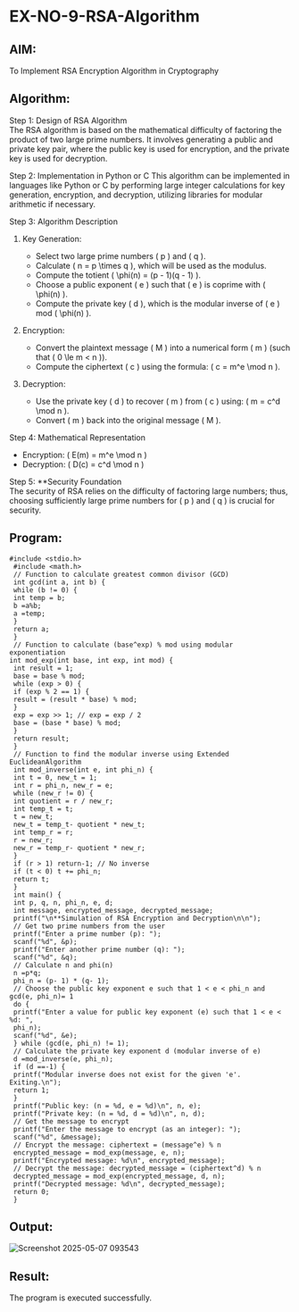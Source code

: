 # EX-NO-9-RSA-Algorithm

## AIM:
To Implement RSA Encryption Algorithm in Cryptography

## Algorithm:


Step 1: Design of RSA Algorithm  
The RSA algorithm is based on the mathematical difficulty of factoring the product of two large prime numbers. It involves generating a public and private key pair, where the public key is used for encryption, and the private key is used for decryption.

Step 2: Implementation in Python or C 
This algorithm can be implemented in languages like Python or C by performing large integer calculations for key generation, encryption, and decryption, utilizing libraries for modular arithmetic if necessary.

Step 3: Algorithm Description  
1. Key Generation:
   - Select two large prime numbers \( p \) and \( q \).
   - Calculate \( n = p \times q \), which will be used as the modulus.
   - Compute the totient \( \phi(n) = (p - 1)(q - 1) \).
   - Choose a public exponent \( e \) such that \( e \) is coprime with \( \phi(n) \).
   - Compute the private key \( d \), which is the modular inverse of \( e \) mod \( \phi(n) \).

2. Encryption:
   - Convert the plaintext message \( M \) into a numerical form \( m \) (such that \( 0 \le m < n \)).
   - Compute the ciphertext \( c \) using the formula: \( c = m^e \mod n \).

3. Decryption:
   - Use the private key \( d \) to recover \( m \) from \( c \) using: \( m = c^d \mod n \).
   - Convert \( m \) back into the original message \( M \).

Step 4: Mathematical Representation  
- Encryption: \( E(m) = m^e \mod n \)
- Decryption: \( D(c) = c^d \mod n \)

Step 5: **Security Foundation  
The security of RSA relies on the difficulty of factoring large numbers; thus, choosing sufficiently large prime numbers for \( p \) and \( q \) is crucial for security.

## Program:

```
#include <stdio.h>
 #include <math.h>
 // Function to calculate greatest common divisor (GCD)
 int gcd(int a, int b) {
 while (b != 0) {
 int temp = b;
 b =a%b;
 a =temp;
 }
 return a;
 }
 // Function to calculate (base^exp) % mod using modular exponentiation
int mod_exp(int base, int exp, int mod) {
 int result = 1;
 base = base % mod;
 while (exp > 0) {
 if (exp % 2 == 1) {
 result = (result * base) % mod;
 }
 exp = exp >> 1; // exp = exp / 2
 base = (base * base) % mod;
 }
 return result;
 }
 // Function to find the modular inverse using Extended EuclideanAlgorithm
 int mod_inverse(int e, int phi_n) {
 int t = 0, new_t = 1;
 int r = phi_n, new_r = e;
 while (new_r != 0) {
 int quotient = r / new_r;
 int temp_t = t;
 t = new_t;
 new_t = temp_t- quotient * new_t;
 int temp_r = r;
 r = new_r;
 new_r = temp_r- quotient * new_r;
 }
 if (r > 1) return-1; // No inverse
 if (t < 0) t += phi_n;
 return t;
 }
 int main() {
 int p, q, n, phi_n, e, d;
 int message, encrypted_message, decrypted_message;
 printf("\n**Simulation of RSA Encryption and Decryption\n\n");
 // Get two prime numbers from the user
 printf("Enter a prime number (p): ");
 scanf("%d", &p);
 printf("Enter another prime number (q): ");
 scanf("%d", &q);
 // Calculate n and phi(n)
 n =p*q;
 phi_n = (p- 1) * (q- 1);
 // Choose the public key exponent e such that 1 < e < phi_n and gcd(e, phi_n)= 1
 do {
 printf("Enter a value for public key exponent (e) such that 1 < e < %d: ",
 phi_n);
 scanf("%d", &e);
 } while (gcd(e, phi_n) != 1);
 // Calculate the private key exponent d (modular inverse of e)
 d =mod_inverse(e, phi_n);
 if (d ==-1) {
 printf("Modular inverse does not exist for the given 'e'. Exiting.\n");
 return 1;
 }
 printf("Public key: (n = %d, e = %d)\n", n, e);
 printf("Private key: (n = %d, d = %d)\n", n, d);
 // Get the message to encrypt
 printf("Enter the message to encrypt (as an integer): ");
 scanf("%d", &message);
 // Encrypt the message: ciphertext = (message^e) % n
 encrypted_message = mod_exp(message, e, n);
 printf("Encrypted message: %d\n", encrypted_message);
 // Decrypt the message: decrypted_message = (ciphertext^d) % n
 decrypted_message = mod_exp(encrypted_message, d, n);
 printf("Decrypted message: %d\n", decrypted_message);
 return 0;
 }
```

## Output:

![Screenshot 2025-05-07 093543](https://github.com/user-attachments/assets/c3649fd2-ce5f-438a-abf2-1f9a996b6198)



## Result:
 The program is executed successfully.
